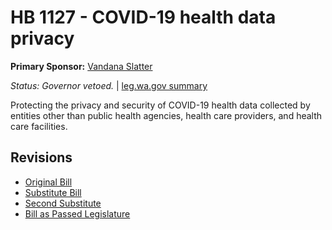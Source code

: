 # HB 1127 - COVID-19 health data privacy
**Primary Sponsor:** [Vandana Slatter](/person/leg/vandana.slatter.md)

*Status: Governor vetoed.* | [leg.wa.gov summary](https://app.leg.wa.gov/billsummary?BillNumber=1127&Year=2021)

Protecting the privacy and security of COVID-19 health data collected by entities other than public health agencies, health care providers, and health care facilities.

## Revisions
* [Original Bill](1/)
* [Substitute Bill](S/)
* [Second Substitute](S2/)
* [Bill as Passed Legislature](S2.PL/)